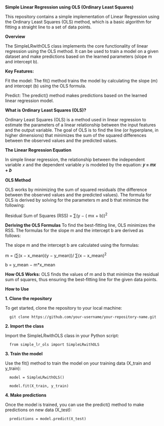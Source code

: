 **Simple Linear Regression using OLS (Ordinary Least Squares)**

This repository contains a simple implementation of Linear Regression using the Ordinary Least Squares (OLS) method, which is a basic algorithm for fitting a straight line to a set of data points.


**Overview**

The SimpleLRwithOLS class implements the core functionality of linear regression using the OLS method. It can be used to train a model on a given dataset and make predictions based on the learned parameters (slope m and intercept b).


**Key Features:**

Fit the model: The fit() method trains the model by calculating the slope (m) and intercept (b) using the OLS formula.

Predict: The predict() method makes predictions based on the learned linear regression model.


**What is Ordinary Least Squares (OLS)?**

Ordinary Least Squares (OLS) is a method used in linear regression to estimate the parameters of a linear relationship between the input features and the output variable. The goal of OLS is to find the line (or hyperplane, in higher dimensions) that minimizes the sum of the squared differences between the observed values and the predicted values.

  **The Linear Regression Equation**
  
  In simple linear regression, the relationship between the independent variable 𝑥 and the dependent variable 𝑦 is modeled by the equation: **𝑦 = 𝑚𝑥 + 𝑏**


**OLS Method**

OLS works by minimizing the sum of squared residuals (the difference between the observed values and the predicted values). The formula for OLS is derived by solving for the parameters m and b that minimize the following:

Residual Sum of Squares (RSS) = ∑(y − ( mx + b))<sup>2</sup>


**Deriving the OLS Formulas**
To find the best-fitting line, OLS minimizes the RSS. The formulas for the slope m and the intercept b are derived as follows:

The slope m and the intercept b are calculated using the formulas: 

m = (∑(x − x_mean)(y − y_mean))/ ∑(x − x_mean)<sup>2</sup>

b = y_mean − m*x_mean

**How OLS Works:**
OLS finds the values of m and b that minimize the residual sum of squares, thus ensuring the best-fitting line for the given data points.


**How to Use**

**1. Clone the repository**
   
   To get started, clone the repository to your local machine:
      
      git clone https://github.com/your-username/your-repository-name.git
   
**2. Import the class**

  Import the SimpleLRwithOLS class in your Python script:
      
      from simple_lr_ols import SimpleLRwithOLS

**3. Train the model**

   Use the fit() method to train the model on your training data (X_train and y_train):
      
      model = SimpleLRwithOLS()
      
      model.fit(X_train, y_train)

**4. Make predictions**

   Once the model is trained, you can use the predict() method to make predictions on new data (X_test):
      
      predictions = model.predict(X_test)
